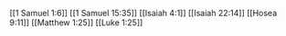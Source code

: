 [[1 Samuel 1:6]]
[[1 Samuel 15:35]]
[[Isaiah 4:1]]
[[Isaiah 22:14]]
[[Hosea 9:11]]
[[Matthew 1:25]]
[[Luke 1:25]]

